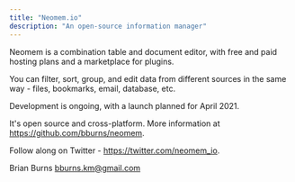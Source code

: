 ```yaml
---
title: "Neomem.io"
description: "An open-source information manager"
---
```


Neomem is a combination table and document editor, with free and paid hosting plans and a marketplace for plugins. 

You can filter, sort, group, and edit data from different sources in the same way - files, bookmarks, email, database, etc.

<!-- Neomem lets you view and edit your data in different ways. You can select an item and view it as a table, or a document, or chart, for example.  -->

Development is ongoing, with a launch planned for April 2021. 

It's open source and cross-platform. More information at https://github.com/bburns/neomem.

Follow along on Twitter - https://twitter.com/neomem_io.

Brian Burns <bburns.km@gmail.com>
